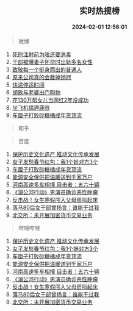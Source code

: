 <div align="center"><h2>实时热搜榜</h2><h4>2024-02-01 12:56:01</h4></div>

> 微博  

1. [死刑注射前为啥还要消毒](https://s.weibo.com/weibo?q=%E6%AD%BB%E5%88%91%E6%B3%A8%E5%B0%84%E5%89%8D%E4%B8%BA%E5%95%A5%E8%BF%98%E8%A6%81%E6%B6%88%E6%AF%92&t=31&band_rank=1&Refer=top)<br />
2. [干部被曝妻子怀孕时出轨多名女性](https://s.weibo.com/weibo?q=%23%E5%B9%B2%E9%83%A8%E8%A2%AB%E6%9B%9D%E5%A6%BB%E5%AD%90%E6%80%80%E5%AD%95%E6%97%B6%E5%87%BA%E8%BD%A8%E5%A4%9A%E5%90%8D%E5%A5%B3%E6%80%A7%23&t=31&band_rank=2&Refer=top)<br />
3. [致敬每一个挺身而出的普通人](https://s.weibo.com/weibo?q=%23%E8%87%B4%E6%95%AC%E6%AF%8F%E4%B8%80%E4%B8%AA%E6%8C%BA%E8%BA%AB%E8%80%8C%E5%87%BA%E7%9A%84%E6%99%AE%E9%80%9A%E4%BA%BA%23&t=31&band_rank=3&Refer=top)<br />
4. [原来公司真的会裁掉销冠](https://s.weibo.com/weibo?q=%E5%8E%9F%E6%9D%A5%E5%85%AC%E5%8F%B8%E7%9C%9F%E7%9A%84%E4%BC%9A%E8%A3%81%E6%8E%89%E9%94%80%E5%86%A0&t=31&band_rank=4&Refer=top)<br />
5. [快递停运时间](https://s.weibo.com/weibo?q=%E5%BF%AB%E9%80%92%E5%81%9C%E8%BF%90%E6%97%B6%E9%97%B4&t=31&band_rank=5&Refer=top)<br />
6. [胡歌与老婆出门购物](https://s.weibo.com/weibo?q=%E8%83%A1%E6%AD%8C%E4%B8%8E%E8%80%81%E5%A9%86%E5%87%BA%E9%97%A8%E8%B4%AD%E7%89%A9&t=31&band_rank=6&Refer=top)<br />
7. [花130万帮女儿当网红2年没成功](https://s.weibo.com/weibo?q=%23%E8%8A%B1130%E4%B8%87%E5%B8%AE%E5%A5%B3%E5%84%BF%E5%BD%93%E7%BD%91%E7%BA%A22%E5%B9%B4%E6%B2%A1%E6%88%90%E5%8A%9F%23&t=31&band_rank=7&Refer=top)<br />
8. [坐飞机偶遇鹿晗](https://s.weibo.com/weibo?q=%23%E5%9D%90%E9%A3%9E%E6%9C%BA%E5%81%B6%E9%81%87%E9%B9%BF%E6%99%97%23&t=31&band_rank=8&Refer=top)<br />
9. [车厘子打败砂糖橘成年货顶流](https://s.weibo.com/weibo?q=%23%E8%BD%A6%E5%8E%98%E5%AD%90%E6%89%93%E8%B4%A5%E7%A0%82%E7%B3%96%E6%A9%98%E6%88%90%E5%B9%B4%E8%B4%A7%E9%A1%B6%E6%B5%81%23&t=31&band_rank=9&Refer=top)<br />

> 知乎  


> 百度  

1. [保护历史文化遗产 推动文化传承发展](https://www.baidu.com/s?wd=%E4%BF%9D%E6%8A%A4%E5%8E%86%E5%8F%B2%E6%96%87%E5%8C%96%E9%81%97%E4%BA%A7+%E6%8E%A8%E5%8A%A8%E6%96%87%E5%8C%96%E4%BC%A0%E6%89%BF%E5%8F%91%E5%B1%95&sa=fyb_news&rsv_dl=fyb_news)<br />
2. [女子发愁春节红包：我1个娃对方3个](https://www.baidu.com/s?wd=%E5%A5%B3%E5%AD%90%E5%8F%91%E6%84%81%E6%98%A5%E8%8A%82%E7%BA%A2%E5%8C%85%EF%BC%9A%E6%88%911%E4%B8%AA%E5%A8%83%E5%AF%B9%E6%96%B93%E4%B8%AA&sa=fyb_news&rsv_dl=fyb_news)<br />
3. [车厘子打败砂糖橘成年货顶流](https://www.baidu.com/s?wd=%E8%BD%A6%E5%8E%98%E5%AD%90%E6%89%93%E8%B4%A5%E7%A0%82%E7%B3%96%E6%A9%98%E6%88%90%E5%B9%B4%E8%B4%A7%E9%A1%B6%E6%B5%81&sa=fyb_news&rsv_dl=fyb_news)<br />
4. [能源安全保供把温暖送到千家万户](https://www.baidu.com/s?wd=%E8%83%BD%E6%BA%90%E5%AE%89%E5%85%A8%E4%BF%9D%E4%BE%9B%E6%8A%8A%E6%B8%A9%E6%9A%96%E9%80%81%E5%88%B0%E5%8D%83%E5%AE%B6%E4%B8%87%E6%88%B7&sa=fyb_news&rsv_dl=fyb_news)<br />
5. [河南高速多车相撞 目击者：五六十辆](https://www.baidu.com/s?wd=%E6%B2%B3%E5%8D%97%E9%AB%98%E9%80%9F%E5%A4%9A%E8%BD%A6%E7%9B%B8%E6%92%9E+%E7%9B%AE%E5%87%BB%E8%80%85%EF%BC%9A%E4%BA%94%E5%85%AD%E5%8D%81%E8%BE%86&sa=fyb_news&rsv_dl=fyb_news)<br />
6. [《湄公河行动》男演员确诊恶性肿瘤](https://www.baidu.com/s?wd=%E3%80%8A%E6%B9%84%E5%85%AC%E6%B2%B3%E8%A1%8C%E5%8A%A8%E3%80%8B%E7%94%B7%E6%BC%94%E5%91%98%E7%A1%AE%E8%AF%8A%E6%81%B6%E6%80%A7%E8%82%BF%E7%98%A4&sa=fyb_news&rsv_dl=fyb_news)<br />
7. [反击战！女生寒假闯入父母房叫起床](https://www.baidu.com/s?wd=%E5%8F%8D%E5%87%BB%E6%88%98%EF%BC%81%E5%A5%B3%E7%94%9F%E5%AF%92%E5%81%87%E9%97%AF%E5%85%A5%E7%88%B6%E6%AF%8D%E6%88%BF%E5%8F%AB%E8%B5%B7%E5%BA%8A&sa=fyb_news&rsv_dl=fyb_news)<br />
8. [落马80后女干部曾扬言：谁能干过我](https://www.baidu.com/s?wd=%E8%90%BD%E9%A9%AC80%E5%90%8E%E5%A5%B3%E5%B9%B2%E9%83%A8%E6%9B%BE%E6%89%AC%E8%A8%80%EF%BC%9A%E8%B0%81%E8%83%BD%E5%B9%B2%E8%BF%87%E6%88%91&sa=fyb_news&rsv_dl=fyb_news)<br />
9. [北交所：未开展加密货币交易业务](https://www.baidu.com/s?wd=%E5%8C%97%E4%BA%A4%E6%89%80%EF%BC%9A%E6%9C%AA%E5%BC%80%E5%B1%95%E5%8A%A0%E5%AF%86%E8%B4%A7%E5%B8%81%E4%BA%A4%E6%98%93%E4%B8%9A%E5%8A%A1&sa=fyb_news&rsv_dl=fyb_news)<br />

> 哔哩哔哩  

1. [保护历史文化遗产 推动文化传承发展](https://www.baidu.com/s?wd=%E4%BF%9D%E6%8A%A4%E5%8E%86%E5%8F%B2%E6%96%87%E5%8C%96%E9%81%97%E4%BA%A7+%E6%8E%A8%E5%8A%A8%E6%96%87%E5%8C%96%E4%BC%A0%E6%89%BF%E5%8F%91%E5%B1%95&sa=fyb_news&rsv_dl=fyb_news)<br />
2. [女子发愁春节红包：我1个娃对方3个](https://www.baidu.com/s?wd=%E5%A5%B3%E5%AD%90%E5%8F%91%E6%84%81%E6%98%A5%E8%8A%82%E7%BA%A2%E5%8C%85%EF%BC%9A%E6%88%911%E4%B8%AA%E5%A8%83%E5%AF%B9%E6%96%B93%E4%B8%AA&sa=fyb_news&rsv_dl=fyb_news)<br />
3. [车厘子打败砂糖橘成年货顶流](https://www.baidu.com/s?wd=%E8%BD%A6%E5%8E%98%E5%AD%90%E6%89%93%E8%B4%A5%E7%A0%82%E7%B3%96%E6%A9%98%E6%88%90%E5%B9%B4%E8%B4%A7%E9%A1%B6%E6%B5%81&sa=fyb_news&rsv_dl=fyb_news)<br />
4. [能源安全保供把温暖送到千家万户](https://www.baidu.com/s?wd=%E8%83%BD%E6%BA%90%E5%AE%89%E5%85%A8%E4%BF%9D%E4%BE%9B%E6%8A%8A%E6%B8%A9%E6%9A%96%E9%80%81%E5%88%B0%E5%8D%83%E5%AE%B6%E4%B8%87%E6%88%B7&sa=fyb_news&rsv_dl=fyb_news)<br />
5. [河南高速多车相撞 目击者：五六十辆](https://www.baidu.com/s?wd=%E6%B2%B3%E5%8D%97%E9%AB%98%E9%80%9F%E5%A4%9A%E8%BD%A6%E7%9B%B8%E6%92%9E+%E7%9B%AE%E5%87%BB%E8%80%85%EF%BC%9A%E4%BA%94%E5%85%AD%E5%8D%81%E8%BE%86&sa=fyb_news&rsv_dl=fyb_news)<br />
6. [《湄公河行动》男演员确诊恶性肿瘤](https://www.baidu.com/s?wd=%E3%80%8A%E6%B9%84%E5%85%AC%E6%B2%B3%E8%A1%8C%E5%8A%A8%E3%80%8B%E7%94%B7%E6%BC%94%E5%91%98%E7%A1%AE%E8%AF%8A%E6%81%B6%E6%80%A7%E8%82%BF%E7%98%A4&sa=fyb_news&rsv_dl=fyb_news)<br />
7. [反击战！女生寒假闯入父母房叫起床](https://www.baidu.com/s?wd=%E5%8F%8D%E5%87%BB%E6%88%98%EF%BC%81%E5%A5%B3%E7%94%9F%E5%AF%92%E5%81%87%E9%97%AF%E5%85%A5%E7%88%B6%E6%AF%8D%E6%88%BF%E5%8F%AB%E8%B5%B7%E5%BA%8A&sa=fyb_news&rsv_dl=fyb_news)<br />
8. [落马80后女干部曾扬言：谁能干过我](https://www.baidu.com/s?wd=%E8%90%BD%E9%A9%AC80%E5%90%8E%E5%A5%B3%E5%B9%B2%E9%83%A8%E6%9B%BE%E6%89%AC%E8%A8%80%EF%BC%9A%E8%B0%81%E8%83%BD%E5%B9%B2%E8%BF%87%E6%88%91&sa=fyb_news&rsv_dl=fyb_news)<br />
9. [北交所：未开展加密货币交易业务](https://www.baidu.com/s?wd=%E5%8C%97%E4%BA%A4%E6%89%80%EF%BC%9A%E6%9C%AA%E5%BC%80%E5%B1%95%E5%8A%A0%E5%AF%86%E8%B4%A7%E5%B8%81%E4%BA%A4%E6%98%93%E4%B8%9A%E5%8A%A1&sa=fyb_news&rsv_dl=fyb_news)<br />

